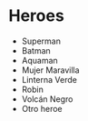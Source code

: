 # Heroes

* Superman
* Batman
* Aquaman
* Mujer Maravilla
* Linterna Verde
* Robin
* Volcán Negro
* Otro heroe 
